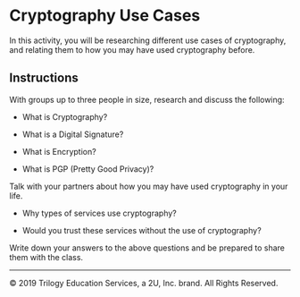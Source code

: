 # Cryptography Use Cases

In this activity, you will be researching different use cases of cryptography, and relating them to how you may have used cryptography before.

## Instructions

With groups up to three people in size, research and discuss the following:

* What is Cryptography?

* What is a Digital Signature?

* What is Encryption?

* What is PGP (Pretty Good Privacy)?

Talk with your partners about how you may have used cryptography in your life.

* Why types of services use cryptography?

* Would you trust these services without the use of cryptography?

Write down your answers to the above questions and be prepared to share them with the class.

---
© 2019 Trilogy Education Services, a 2U, Inc. brand. All Rights Reserved.
